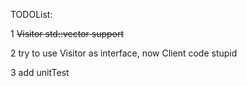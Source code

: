 TODOList:

1 ~~Visitor std::vector<T> support~~

2 try to use Visitor as interface, now Client code stupid

3 add unitTest
